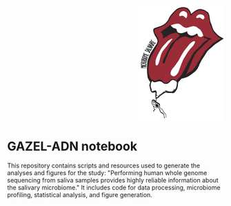 <p align="right">
  <img src="logo.png" alt="Logo" width="200">
</p>

# GAZEL-ADN notebook

This repository contains scripts and resources used to generate the analyses and figures for the study:  "Performing human whole genome sequencing from saliva samples provides highly reliable information about the salivary microbiome."  It includes code for data processing, microbiome profiling, statistical analysis, and figure generation.
